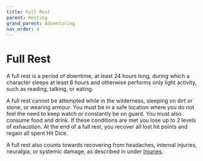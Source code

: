 ```yaml
---
title: Full Rest
parent: Resting
grand_parent: Adventuring
nav_order: 4
---
```


# Full Rest
A full rest is a period of downtime, at least 24 hours long, during which a character sleeps at least 8 hours and otherwise performs only light activity, such as reading, talking, or eating.

A full rest cannot be attempted while in the wilderness, sleeping on dirt or stone, or wearing armour. You must be in a safe location where you do not feel the need to keep watch or constantly be on guard. You must also consume food and drink. If these conditions are met you lose up to 2 levels of exhaustion. At the end of a full rest, you recover all lost hit points and regain all spent Hit Dice.

A full rest also counts towards recovering from headaches, internal injuries, neuralgia, or systemic damage, as described in under [Injuries](https://stormchaserroleplaying.com/stormchaserRPG/Combat/DamageandHealing/Injuries/).